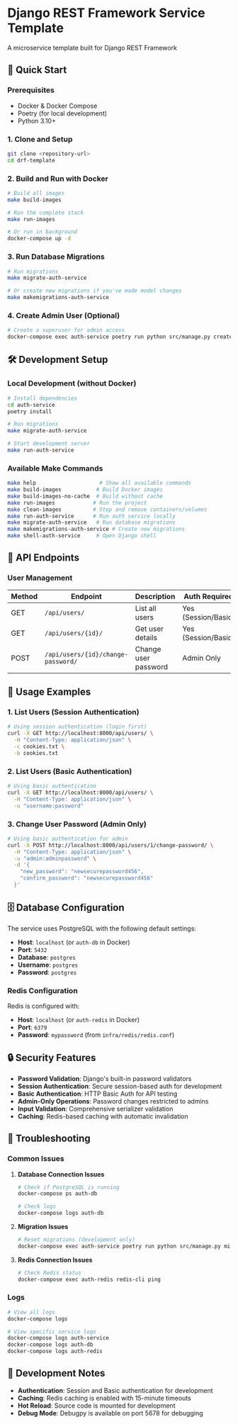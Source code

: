 # Django REST Framework Service Template
A microservice template built for Django REST Framework

## 🚀 Quick Start

### Prerequisites

- Docker & Docker Compose
- Poetry (for local development)
- Python 3.10+

### 1. Clone and Setup

```bash
git clone <repository-url>
cd drf-template
```

### 2. Build and Run with Docker

```bash
# Build all images
make build-images

# Run the complete stack
make run-images

# Or run in background
docker-compose up -d
```

### 3. Run Database Migrations

```bash
# Run migrations
make migrate-auth-service

# Or create new migrations if you've made model changes
make makemigrations-auth-service
```

### 4. Create Admin User (Optional)

```bash
# Create a superuser for admin access
docker-compose exec auth-service poetry run python src/manage.py createsuperuser
```

## 🛠️ Development Setup

### Local Development (without Docker)

```bash
# Install dependencies
cd auth-service
poetry install

# Run migrations
make migrate-auth-service

# Start development server
make run-auth-service
```

### Available Make Commands

```bash
make help                    # Show all available commands
make build-images           # Build Docker images
make build-images-no-cache  # Build without cache
make run-images            # Run the project
make clean-images          # Stop and remove containers/volumes
make run-auth-service      # Run auth service locally
make migrate-auth-service   # Run database migrations
make makemigrations-auth-service # Create new migrations
make shell-auth-service     # Open Django shell
```

## 📡 API Endpoints

### User Management

| Method | Endpoint | Description | Auth Required |
|--------|----------|-------------|---------------|
| GET | `/api/users/` | List all users | Yes (Session/Basic) |
| GET | `/api/users/{id}/` | Get user details | Yes (Session/Basic) |
| POST | `/api/users/{id}/change-password/` | Change user password | Admin Only |

## 🔧 Usage Examples

### 1. List Users (Session Authentication)

```bash
# Using session authentication (login first)
curl -X GET http://localhost:8000/api/users/ \
  -H "Content-Type: application/json" \
  -c cookies.txt \
  -b cookies.txt
```

### 2. List Users (Basic Authentication)

```bash
# Using basic authentication
curl -X GET http://localhost:8000/api/users/ \
  -H "Content-Type: application/json" \
  -u "username:password"
```

### 3. Change User Password (Admin Only)

```bash
# Using basic authentication for admin
curl -X POST http://localhost:8000/api/users/1/change-password/ \
  -H "Content-Type: application/json" \
  -u "admin:adminpassword" \
  -d '{
    "new_password": "newsecurepassword456",
    "confirm_password": "newsecurepassword456"
  }'
```

## 🗄️ Database Configuration

The service uses PostgreSQL with the following default settings:

- **Host**: `localhost` (or `auth-db` in Docker)
- **Port**: `5432`
- **Database**: `postgres`
- **Username**: `postgres`
- **Password**: `postgres`

### Redis Configuration

Redis is configured with:

- **Host**: `localhost` (or `auth-redis` in Docker)
- **Port**: `6379`
- **Password**: `mypassword` (from `infra/redis/redis.conf`)

## 🔒 Security Features

- **Password Validation**: Django's built-in password validators
- **Session Authentication**: Secure session-based auth for development
- **Basic Authentication**: HTTP Basic Auth for API testing
- **Admin-Only Operations**: Password changes restricted to admins
- **Input Validation**: Comprehensive serializer validation
- **Caching**: Redis-based caching with automatic invalidation


## 🐛 Troubleshooting

### Common Issues

1. **Database Connection Issues**
   ```bash
   # Check if PostgreSQL is running
   docker-compose ps auth-db

   # Check logs
   docker-compose logs auth-db
   ```

2. **Migration Issues**
   ```bash
   # Reset migrations (development only)
   docker-compose exec auth-service poetry run python src/manage.py migrate --fake-initial
   ```

3. **Redis Connection Issues**
   ```bash
   # Check Redis status
   docker-compose exec auth-redis redis-cli ping
   ```

### Logs

```bash
# View all logs
docker-compose logs

# View specific service logs
docker-compose logs auth-service
docker-compose logs auth-db
docker-compose logs auth-redis
```

## 📝 Development Notes

- **Authentication**: Session and Basic authentication for development
- **Caching**: Redis caching is enabled with 15-minute timeouts
- **Hot Reload**: Source code is mounted for development
- **Debug Mode**: Debugpy is available on port 5678 for debugging
